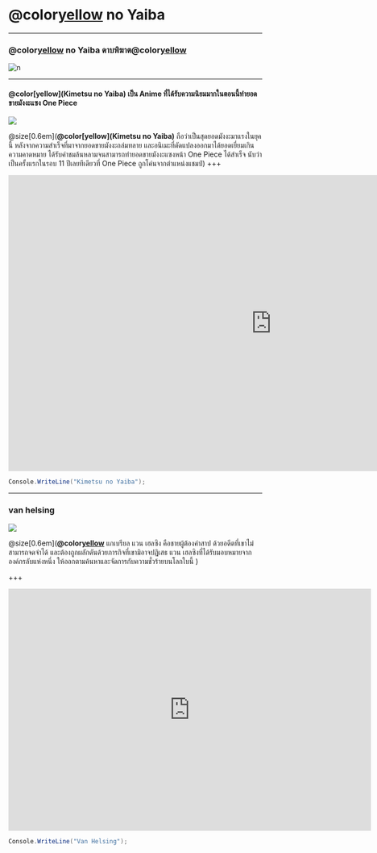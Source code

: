 # @color[yellow](Kimetsu) no Yaiba

---
### @color[yellow](Kimetsu) no Yaiba ดาบพิฆาต@color[yellow](อสูร)

![n](https://sv1.picz.in.th/images/2019/12/04/i1Rm5P.png)

---
#### @color[yellow](Kimetsu no Yaiba) เป็น Anime ที่ได้รับความนิยมมากในตอนนี้ทำยอดขายมังงะแซง One Piece 

![](https://66.media.tumblr.com/efbcca72313bbfc42092c027d69e8a7a/tumblr_pv069prwbt1usc9y9o10_500.gifv)

@size[0.6em](**@color[yellow](Kimetsu no Yaiba)** ถือว่าเป็นสุดยอดมังงะมาแรงในยุคนี้ หลังจากความสำเร็จที่มาจากยอดขายมังงะถล่มทลาย และอนิเมะที่ดัดแปลงออกมาได้ยอดเยี่ยมเกินความคาดหมาย ได้รับคำชมล้นหลามจนสามารถทำยอดขายมังงะแซงหน้า One Piece ได้สำเร็จ นับว่าเป็นครั้งแรกในรอบ 11 ปีเลยทีเดียวที่ One Piece ถูกโค่นจากตำแหน่งแชมป์)
+++

<iframe width="1044" height="587" src="https://www.youtube.com/embed/N5LUkp7j2gQ" frameborder="0" allow="accelerometer; autoplay; encrypted-media; gyroscope; picture-in-picture" allowfullscreen></iframe>

```c# 
Console.WriteLine("Kimetsu no Yaiba");
```

---

### van helsing

![](https://sv1.picz.in.th/images/2019/12/04/i15TQb.md.png)

@size[0.6em](**@color[yellow](นักล่าล้างเผ่าพันธุ์ปีศาจ)** แกเบรียล แวน เฮลซิง คือชายผู้ต้องคำสาป ด้วยอดีตที่เขาไม่สามารถจดจำได้ และต้องถูกผลักดันด้วยภารกิจที่เขามิอาจปฏิเสธ แวน เฮลซิงที่ได้รับมอบหมายจากองค์กรลับแห่งหนึ่ง ให้ออกตามค้นหาและจัดการกับความชั่วร้ายบนโลกใบนี้ )

+++

<iframe width="720" height="480" src="https://www.youtube.com/embed/WfSqZVGCCyw" frameborder="0" allow="accelerometer; autoplay; encrypted-media; gyroscope; picture-in-picture" allowfullscreen></iframe>

```c#
Console.WriteLine("Van Helsing");
```

